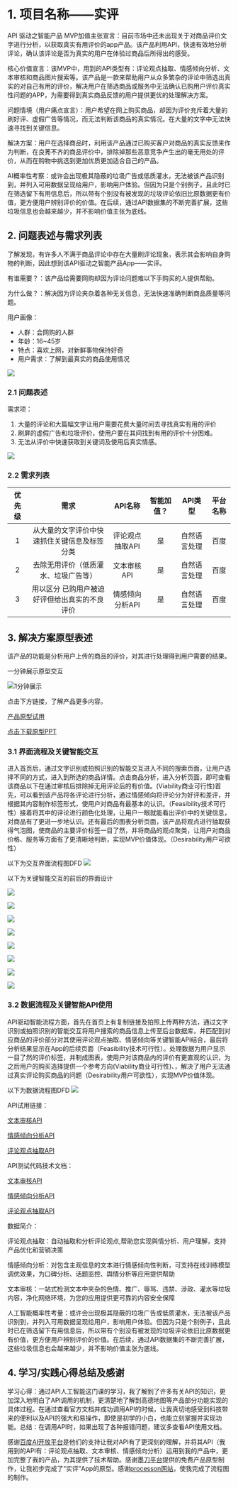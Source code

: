 # 1. 项目名称——实评

API 驱动之智能产品 MVP加值主张宣言：目前市场中还未出现关于对商品评价文字进行分析，以获取真实有用评价的app产品。该产品利用API，快速有效地分析评论，确认该评论是否为真实的用户在体验过商品后所得出的感受。

核心价值宣言：该MVP中，用到的API类型有：评论观点抽取、情感倾向分析、文本审核和商品图片搜索等。该产品是一款来帮助用户从众多繁杂的评论中筛选出真实的对自己有用的评价，解决用户在筛选商品或服务中无法确认已购用户评价真实性问题的APP，为需要得到真实商品反馈的用户提供更优的处理解决方案。

问题情境（用户痛点宣言）：用户希望在网上购买商品，却因为评价充斥着大量的刷好评、虚假广告等情况，而无法判断该商品的真实情况。在大量的文字中无法快速寻找到关键信息。

解决方案：用户在选择商品时，利用该产品通过已购买客户对商品的真实反馈来作为判断，在良莠不齐的商品评价中，排除掉那些恶意竞争产生出的毫无用处的评价，从而在购物中挑选到更加优质更加适合自己的产品。

AI概率性考察：或许会出现极其隐蔽的垃圾广告或低质灌水，无法被该产品识别到，并列入可用数据呈现给用户，影响用户体验。但因为只是个别例子，且此时已在筛选留下有用信息后，所以带有个别没有被发现的垃圾评论依旧比原数据更有价值，更方便用户辨别评价的价值。在后续，通过API数据集的不断完善扩展，这些垃圾信息也会越来越少，并不影响价值主张为底线。

## 2. 问题表述与需求列表

了解发现，有许多人不满于商品评论中存在大量刷评论现象，表示其会影响自身购物的判断，因此想到该API驱动之智能产品App——实评。

有谁需要？：该产品给需要网购却因为评论问题难以下手购买的人提供帮助。

为什么做？：解决因为评论夹杂着各种无关信息，无法快速准确判断商品质量等问题。

用户画像：

- 人群：会网购的人群
- 年龄：16~45岁
- 特点：喜欢上网，对新鲜事物保持好奇
- 用户需求：了解到最真实的商品使用情况

![](/img/多方利益.png)

### 2.1 问题表述

需求项：

1. 大量的评论和大篇幅文字让用户需要花费大量时间去寻找真实有用的评价
2. 刷屏的虚假广告和垃圾评价，使用户要在其间找到有用的评价十分困难。
3. 无法从评价中快速获取到关键词及使用后真实情感。

![](/img/价值主张画布.png)

### 2.2 需求列表

| 优先级 | 需求 | API名称 | 智能加值？ | API类型 | 平台名称 |
| :-: | :-: | :-: | :-: | :-: | :-: |
| 1 | 从大量的文字评价中快速抓住关键信息及标签分类 | 评论观点抽取API | 是 | 自然语言处理 | 百度 |
| 2 | 去除无用评价（低质灌水、垃圾广告等） | 文本审核API | 是 | 自然语言处理 | 百度 |
| 3 | 用以区分 已购用户被迫好评但给出真实的不良评价 | 情感倾向分析API | 是 | 自然语言处理 | 百度 |


## 3. 解决方案原型表述

该产品的功能是分析用户上传的商品的评价，对其进行处理得到用户需要的结果。

一分钟展示原型交互

![1分钟展示](/img/API原型交互.gif)

点击下方链接，了解产品更多内容。

[产品原型试用](https://modao.cc/app/62821057a3ed22883155a4244906fb4cc5579192?simulator_type=device&sticky)

[点击下载原型PPT](https://gitee.com/Tengzyi/API/raw/master/API%20%E6%BB%95%E5%8D%93%E6%98%93%20181013007.pptx)

### 3.1 界面流程及关键智能交互

进入首页后，通过文字识别或拍照识别的智能交互进入不同的搜索页面，让用户选择不同的方式，进入到所选的商品详情。点击商品分析，进入分析页面，即可查看该商品以下在通过审核后排除掉无用评论后的有价值。(Viability商业可行性)首先，可以看到该产品将各评论进行分析，通过情感倾向将评论分为好评和差评，并根据其内容制作标签形式，使用户对商品有最基本的认识。（Feasibility技术可行性）接着将其中的评论进行颜色化处理，让用户一眼就能看出评价中的关键信息，对商品有了更进一步地认识。还有最后的图表分析页面，该产品将观点进行抽取获得气泡图，使商品的主要评价标签一目了然，并将商品的观点聚类，让用户对商品价格、服务等方面有了更清晰地判断，实现MVP价值体现。（Desirability用户可欲性）

以下为交互界面流程图DFD
![](/img/交互界面DFD.png)

以下为关键智能交互的前后的界面设计

![](/img/首页.png)

![](/img/拍照.png)

![](/img/搜索.png)

![](/img/分析前.png)

![](/img/分析.png)

![](/img/标签.png)

![](/img/审核.png)

![](/img/图表.png)

### 3.2 数据流程及关键智能API使用

API驱动智能流程方面，首先在首页上有复制链接及拍照上传两种方法，通过文字识别或拍照识别的智能交互将用户搜索的商品信息上传至后台数据库，并匹配到对应商品的评价部分对其使用评论观点抽取、情感倾向等关键智能API结合，最后将分析结果显示在App的后续页面（Feasibility技术可行性）。处理数据为用户显示一目了然的评价标签，并制成图表，使用户对该商品内的评价有更直观的认识，为之后用户的购买选择提供一个参考方向(Viability商业可行性)、，解决了用户无法通过真实评论购买商品的问题（Desirability用户可欲性），实现MVP价值体现。


以下为数据流程图DFD
![](/img/数据DFD.png)

API试用链接：

[文本审核API](https://ai.baidu.com/tech/textcensoring)

[情感倾向分析API](https://ai.baidu.com/tech/nlp_apply/sentiment_classify)

[评论观点抽取API](https://ai.baidu.com/tech/nlp_apply/comment_tag)


API测试代码技术文档：

[文本审核API](https://ai.baidu.com/ai-doc/ANTIPORN/Rk3h6xb3i)

[情感倾向分析API](https://ai.baidu.com/ai-doc/NLP/zk6z52hds)

[评论观点抽取API](https://ai.baidu.com/ai-doc/NLP/tk6z52czc)

数据简介：

评论观点抽取：自动抽取和分析评论观点,帮助您实现舆情分析、用户理解，支持产品优化和营销决策

情感倾向分析：对包含主观信息的文本进行情感倾向性判断，可支持在线训练模型调优效果，为口碑分析、话题监控、舆情分析等应用提供帮助

文本审核：一站式检测文本中夹杂的色情、推广、辱骂、违禁、涉政、灌水等垃圾内容，净化网络环境，为您的应用提供更可靠的内容安全保障

人工智能概率性考量：或许会出现极其隐蔽的垃圾广告或低质灌水，无法被该产品识别到，并列入可用数据呈现给用户，影响用户体验。但因为只是个别例子，且此时已在筛选留下有用信息后，所以带有个别没有被发现的垃圾评论依旧比原数据更有价值，更方便用户辨别评价的价值。在后续，通过API数据集的不断完善扩展，这些垃圾信息也会越来越少，并不影响价值主张为底线。

## 4. 学习/实践心得总结及感谢

学习心得：通过API人工智能这门课的学习，我了解到了许多有关API的知识，更加深入地明白了API调用的机制，更清楚地了解到高德地图等产品部分功能实现的具体过程。在通过查看官方文档并成功调用API的时候，让我真切地感受到科技带来的便利以及API的强大和易操作，即使是初学的小白，也能立刻掌握并实现功能。总结：在调用API时，如果出现了各种报错问题，建议多查看API使用文档。

感谢[百度AI开放平台](https://ai.baidu.com/)是他们的支持让我对API有了更深刻的理解，并将其API（我用到的API有：评论观点抽取、文本审核、情感倾向分析）运用到我的产品中，更加完整了我的产品，为其提供了技术帮助。感谢[墨刀平台](https://modao.cc/)提供的免费产品原型制作，让我初步完成了“实评”App的原型。感谢[processon网站](https://www.processon.com/)，使我完成了流程图的制作。